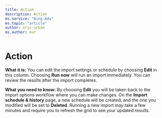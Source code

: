 ```yaml
---
title: Action
description: Action
ms.service: "Bing-Ads"
ms.topic: "article"
author: eric-urban
ms.author: eur
---
```


# Action

**What it is:** You can edit the import settings or schedule by choosing **Edit** in this column. Choosing **Run now** will run an import immediately. You can review the results after the import completes.

**What you need to know:** By choosing **Edit** you will be taken back to the import options workflow where you can make changes. On the **Import schedule **&amp;** history** page, a new schedule will be created, and the one you modified will be set to **Deleted**. Running a new import may take a few minutes and require you to refresh the grid to see your updated results.


